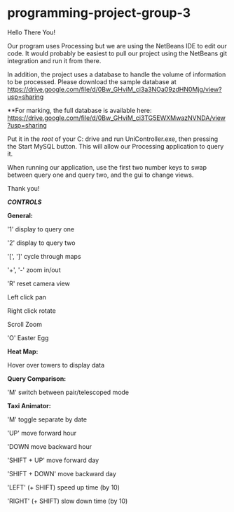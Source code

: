 # programming-project-group-3

Hello There You!

Our program uses Processing but we are using the NetBeans IDE to edit our code.
It would probably be easiest to pull our project using the NetBeans git integration and run it from there.

In addition, the project uses a database to handle the volume of information to be processed.
Please download the sample database at https://drive.google.com/file/d/0Bw_GHviM_ci3a3NOa09zdHN0Mjg/view?usp=sharing

**For marking, the full database is available here: https://drive.google.com/file/d/0Bw_GHviM_ci3TG5EWXMwazNVNDA/view?usp=sharing

Put it in the *root* of your C: drive and run UniController.exe, then pressing the Start MySQL button. This will allow our Processing application to query it.

When running our application, use the first two number keys to swap between query one and query two,
and the gui to change views.

Thank you!

***CONTROLS***

**General:**

'1' display to query one

'2' display to query two 

'[', ']' cycle through maps 

'+', '-' zoom in/out 

'R' reset camera view 


Left click pan 

Right click rotate 

Scroll Zoom 


'O' Easter Egg 


**Heat Map:**

Hover over towers to display data 

**Query Comparison:**

'M' switch between pair/telescoped mode 

**Taxi Animator:**

'M' toggle separate by date 

'UP' move forward hour 

'DOWN move backward hour 

'SHIFT + UP' move forward day 

'SHIFT + DOWN' move backward day 

'LEFT' (+ SHIFT) speed up time (by 10) 

'RIGHT' (+ SHIFT) slow down time (by 10)
